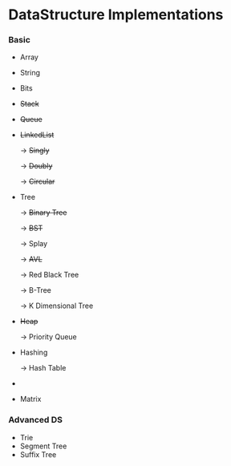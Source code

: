 
# DataStructure Implementations

### Basic
 
 - Array
 - String
 - Bits
 - ~~Stack~~
 - ~~Queue~~
 - ~~LinkedList~~
 
   -> ~~Singly~~

   -> ~~Doubly~~   

   -> ~~Circular~~	 
 
 - Tree
 
   -> ~~Binary Tree~~
  
   -> ~~BST~~
  
   -> Splay
  
   -> ~~AVL~~
  
   -> Red Black Tree
  
   -> B-Tree
  
   -> K Dimensional Tree
  
 - ~~Heap~~
 
    -> Priority Queue
 - Hashing
   
   -> Hash Table
  
 - ~~~Graph (All three representations)~~~
 - Matrix

### Advanced DS

 - Trie
 - Segment Tree
 - Suffix Tree
